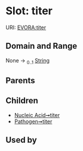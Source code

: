 
# Slot: titer



URI: [EVORA:titer](https://evora-project.eu/titer)


## Domain and Range

None &#8594;  <sub>0..1</sub> [String](types/String.md)

## Parents


## Children

 *  [Nucleic Acid➞titer](Nucleic_Acid_titer.md)
 *  [Pathogen➞titer](Pathogen_titer.md)

## Used by

